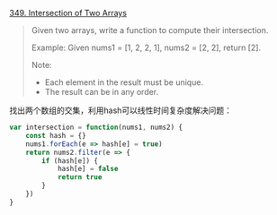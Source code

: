 [349. Intersection of Two Arrays](https://leetcode.com/problems/intersection-of-two-arrays/)

>Given two arrays, write a function to compute their intersection.
>
>Example:
>Given nums1 = [1, 2, 2, 1], nums2 = [2, 2], return [2].
>
>Note:
>- Each element in the result must be unique.
>- The result can be in any order.


找出两个数组的交集，利用hash可以线性时间复杂度解决问题：
```js
var intersection = function(nums1, nums2) {
    const hash = {}
    nums1.forEach(e => hash[e] = true)
    return nums2.filter(e => {
        if (hash[e]) {
            hash[e] = false
            return true
        }
    })
}
````
